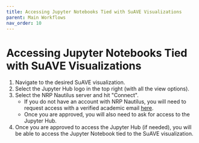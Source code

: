 ```yaml
---
title: Accessing Jupyter Notebooks Tied with SuAVE Visualizations
parent: Main Workflows
nav_order: 10
---
```


# Accessing Jupyter Notebooks Tied with SuAVE Visualizations

1. Navigate to the desired SuAVE visualization.
2. Select the Jupyter Hub logo in the top right (with all the view options).
3. Select the NRP Nautilus server and hit "Connect".
    - If you do not have an account with NRP Nautilus, you will need to request access with a verified academic email [here](https://element.nrp-nautilus.io/#/room/#general:matrix.nrp-nautilus.io/$otJHIgxLiCsRjsqEFnM9mfgxutSmHhnpfIb1YQfuRVE).
    - Once you are approved, you will also need to ask for access to the Jupyter Hub.
4. Once you are approved to access the Jupyter Hub (if needed), you will be able to access the Jupyter Notebook tied to the SuAVE visualization.
